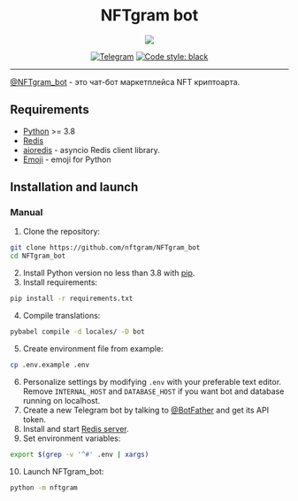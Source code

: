 <div align="center">
<h1>NFTgram bot</h1>
<img src="https://nftgram.store/images/nfgramlogo.png">

[![Telegram](https://img.shields.io/badge/Telegram-nftgram_bot-blue?logo=telegram)](https://t.me/NFTgram_bot)
[![Code style: black](https://img.shields.io/badge/code%20style-black-000000.svg)](https://github.com/psf/black)
</div>

---


[@NFTgram\_bot](https://t.me/NFTgram_bot) - это чат-бот маркетплейса NFT криптоарта.


## Requirements
* [Python](https://www.python.org/downloads) >= 3.8
* [Redis](https://redis.io/download)
* [aioredis](https://github.com/aio-libs/aioredis-py) - asyncio Redis client library.
* [Emoji](https://github.com/carpedm20/emoji) - emoji for Python


## Installation and launch
### Manual
1. Clone the repository:
```bash
git clone https://github.com/nftgram/NFTgram_bot
cd NFTgram_bot
```
2. Install Python version no less than 3.8 with [pip](https://pip.pypa.io/en/stable/installing/).
3. Install requirements:
```bash
pip install -r requirements.txt
```
4. Compile translations:
```bash
pybabel compile -d locales/ -D bot
```
5. Create environment file from example:
```bash
cp .env.example .env
```
6. Personalize settings by modifying ```.env``` with your preferable text editor. Remove ```INTERNAL_HOST``` and ```DATABASE_HOST``` if you want bot and database running on localhost.
7. Create a new Telegram bot by talking to [@BotFather](https://t.me/BotFather) and get its API token.
8. Install and start [Redis server](https://redis.io/topics/quickstart).
9. Set environment variables:
```bash
export $(grep -v '^#' .env | xargs)
```
10. Launch NFTgram_bot:
```bash
python -m nftgram
```
